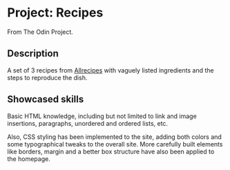 # Project: Recipes

From The Odin Project.

## Description

A set of 3 recipes from [Allrecipes](https://www.allrecipes.com/) with vaguely listed ingredients and the steps to reproduce the dish.

## Showcased skills

Basic HTML knowledge, including but not limited to link and image insertions, paragraphs, unordered and ordered lists, etc.

Also, CSS styling has been implemented to the site, adding both colors and some typographical tweaks to the overall site. More carefully built elements like borders, margin and a better box structure have also been applied to the homepage.